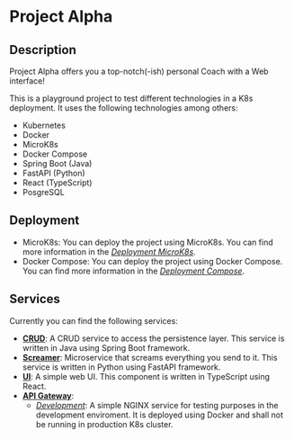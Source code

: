 # Project Alpha

## Description

Project Alpha offers you a top-notch(-ish) personal Coach with a Web interface!

This is a playground project to test different technologies in a K8s deployment.
It uses the following technologies among others:
- Kubernetes
- Docker
- MicroK8s
- Docker Compose
- Spring Boot (Java)
- FastAPI (Python)
- React (TypeScript)
- PosgreSQL

## Deployment

- MicroK8s:
  You can deploy the project using MicroK8s. You can find more
  information in the [*Deployment MicroK8s*](deployment/microk8s).
- Docker Compose:
  You can deploy the project using Docker Compose. You can find more
  information in the [*Deployment Compose*](deployment/compose).

## Services

Currently you can find the following services:

- [**CRUD**](services/crud/):
  A CRUD service to access the persistence layer. This service is written in
  Java using Spring Boot framework.
- [**Screamer**](services/screamer/):
  Microservice that screams everything you send to it. This service is written
  in Python using FastAPI framework.
- [**UI**](services/ui/):
  A simple web UI. This component is written in TypeScript using React.
- [**API Gateway**](services/gateway):
  - [_Development_](services/gateway/local-nginx):
    A simple NGINX service for testing purposes in the development enviroment.
    It is deployed using Docker and shall not be running in production K8s
    cluster.

